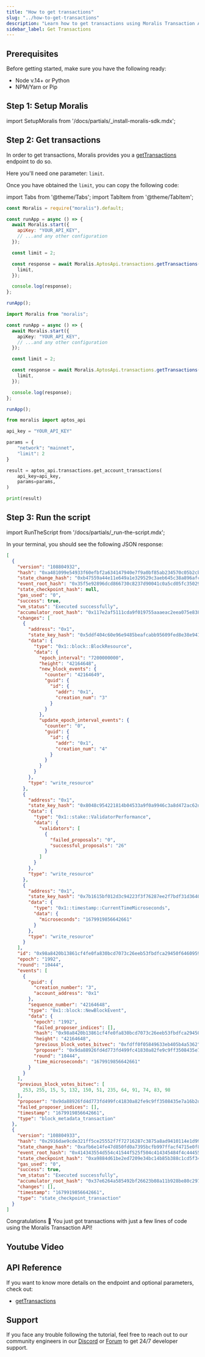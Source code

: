```yaml
---
title: "How to get transactions"
slug: "../how-to-get-transactions"
description: "Learn how to get transactions using Moralis Transaction API."
sidebar_label: Get Transactions
---
```


## Prerequisites

Before getting started, make sure you have the following ready:

- Node v.14+ or Python
- NPM/Yarn or Pip

## Step 1: Setup Moralis

import SetupMoralis from '/docs/partials/\_install-moralis-sdk.mdx';

<SetupMoralis node="moralis" python="moralis" />

## Step 2: Get transactions

In order to get transactions, Moralis provides you a [getTransactions](/web3-data-api/aptos/reference/get-transactions) endpoint to do so.

Here you'll need one parameter: `limit`.

Once you have obtained the `limit`, you can copy the following code:

import Tabs from '@theme/Tabs';
import TabItem from '@theme/TabItem';

<Tabs groupId="programming-language">
  <TabItem value="javascript" label="index.js (JavaScript)" default>

```javascript index.js
const Moralis = require("moralis").default;

const runApp = async () => {
  await Moralis.start({
    apiKey: "YOUR_API_KEY",
    // ...and any other configuration
  });

  const limit = 2;

  const response = await Moralis.AptosApi.transactions.getTransactions({
    limit,
  });

  console.log(response);
};

runApp();
```

</TabItem>
<TabItem value="typescript" label="index.ts (TypeScript)">

```typescript index.ts
import Moralis from "moralis";

const runApp = async () => {
  await Moralis.start({
    apiKey: "YOUR_API_KEY",
    // ...and any other configuration
  });

  const limit = 2;

  const response = await Moralis.AptosApi.transactions.getTransactions({
    limit,
  });

  console.log(response);
};

runApp();
```

</TabItem>
<TabItem value="python" label="index.py (Python)">

```python index.py
from moralis import aptos_api

api_key = "YOUR_API_KEY"

params = {
    "network": "mainnet",
    "limit": 2
}

result = aptos_api.transactions.get_account_transactions(
    api_key=api_key,
    params=params,
)

print(result)
```

</TabItem>
</Tabs>

## Step 3: Run the script

import RunTheScript from '/docs/partials/\_run-the-script.mdx';

<RunTheScript />

In your terminal, you should see the following JSON response:

```json
[
  {
    "version": "108804932",
    "hash": "0xa481099e54933f60efbf2a634147940e7f9a0bf85ab234570c05b2cb342fe038",
    "state_change_hash": "0xb47559a44e11e649a1e329529c3aeb645c38a896afcbf566796c220557ebdc76",
    "event_root_hash": "0x35f5e92896dcd866730c8237d90041c0a5cd05fc35029d6e12a98c832eb064a4",
    "state_checkpoint_hash": null,
    "gas_used": "0",
    "success": true,
    "vm_status": "Executed successfully",
    "accumulator_root_hash": "0x117e2af5111cda9f019755aaaeac2eea075e838dd14488b40e292c71b84befb3",
    "changes": [
      {
        "address": "0x1",
        "state_key_hash": "0x5ddf404c60e96e9485beafcabb95609fed8e38e941a725cae4dcec8296fb32d7",
        "data": {
          "type": "0x1::block::BlockResource",
          "data": {
            "epoch_interval": "7200000000",
            "height": "42164648",
            "new_block_events": {
              "counter": "42164649",
              "guid": {
                "id": {
                  "addr": "0x1",
                  "creation_num": "3"
                }
              }
            },
            "update_epoch_interval_events": {
              "counter": "0",
              "guid": {
                "id": {
                  "addr": "0x1",
                  "creation_num": "4"
                }
              }
            }
          }
        },
        "type": "write_resource"
      },
      {
        "address": "0x1",
        "state_key_hash": "0x8048c954221814b04533a9f0a9946c3a8d472ac62df5accb9f47c097e256e8b6",
        "data": {
          "type": "0x1::stake::ValidatorPerformance",
          "data": {
            "validators": [
              {
                "failed_proposals": "0",
                "successful_proposals": "26"
              }
            ]
          }
        },
        "type": "write_resource"
      },
      {
        "address": "0x1",
        "state_key_hash": "0x7b1615bf012d3c94223f3f76287ee2f7bdf31d364071128b256aeff0841b626d",
        "data": {
          "type": "0x1::timestamp::CurrentTimeMicroseconds",
          "data": {
            "microseconds": "1679919856642661"
          }
        },
        "type": "write_resource"
      }
    ],
    "id": "0x98a8420b13861cf4fe0fa830bcd7073c26eeb53fbdfca29450f6460959c029fc",
    "epoch": "1992",
    "round": "10444",
    "events": [
      {
        "guid": {
          "creation_number": "3",
          "account_address": "0x1"
        },
        "sequence_number": "42164648",
        "type": "0x1::block::NewBlockEvent",
        "data": {
          "epoch": "1992",
          "failed_proposer_indices": [],
          "hash": "0x98a8420b13861cf4fe0fa830bcd7073c26eeb53fbdfca29450f6460959c029fc",
          "height": "42164648",
          "previous_block_votes_bitvec": "0xfdff0f05849633eb405b4a5362",
          "proposer": "0x9da88926fd4d773fd499fc41830a82fe9c9ff3508435e7a16b2d8f529e77cdda",
          "round": "10444",
          "time_microseconds": "1679919856642661"
        }
      }
    ],
    "previous_block_votes_bitvec": [
      253, 255, 15, 5, 132, 150, 51, 235, 64, 91, 74, 83, 98
    ],
    "proposer": "0x9da88926fd4d773fd499fc41830a82fe9c9ff3508435e7a16b2d8f529e77cdda",
    "failed_proposer_indices": [],
    "timestamp": "1679919856642661",
    "type": "block_metadata_transaction"
  },
  {
    "version": "108804933",
    "hash": "0x2916dae9cde321ff5ce25552f7f72716287c3875a8ad9410114e1d9928a47b46",
    "state_change_hash": "0xafb6e14fe47d850fd0a7395bcfb997ffacf4715e0f895cc162c218e4a7564bc6",
    "event_root_hash": "0x414343554d554c41544f525f504c414345484f4c4445525f4841534800000000",
    "state_checkpoint_hash": "0xa9884d61be2ed7209e34bc14b85b388c1cd5f34071bebb9dd60f7c09870f8edc",
    "gas_used": "0",
    "success": true,
    "vm_status": "Executed successfully",
    "accumulator_root_hash": "0x37e6264a585492bf26623b08a11b928be80c2975e2845e153f003861e9a144cd",
    "changes": [],
    "timestamp": "1679919856642661",
    "type": "state_checkpoint_transaction"
  }
]
```

Congratulations 🥳 You just got transactions with just a few lines of code using the Moralis Transaction API!

## Youtube Video

## API Reference

If you want to know more details on the endpoint and optional parameters, check out:

- [getTransactions](/web3-data-api/aptos/reference/get-transactions)

## Support

If you face any trouble following the tutorial, feel free to reach out to our community engineers in our [Discord](https://moralis.io/discord) or [Forum](https://forum.moralis.io) to get 24/7 developer support.
